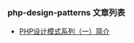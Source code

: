 ### php-design-patterns 文章列表

- [PHP设计模式系列（一）简介](https://www.phpassn.com/topics/166/a-brief-introduction-to-php-design-pattern-series-1)
